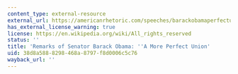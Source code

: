 ```yaml
---
content_type: external-resource
external_url: https://americanrhetoric.com/speeches/barackobamaperfectunion.htm
has_external_license_warning: true
license: https://en.wikipedia.org/wiki/All_rights_reserved
status: ''
title: 'Remarks of Senator Barack Obama: ''A More Perfect Union'
uid: 38d8a588-8298-468a-8797-f8d0006c5c76
wayback_url: ''
---
```

